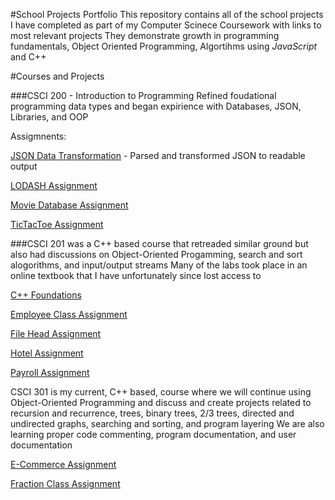 #School Projects Portfolio
This repository contains all of the school projects I have completed as part of my Computer Scinece Coursework with links to most relevant projects
They demonstrate growth in programming fundamentals, Object Oriented Programming, Algortihms using *JavaScript* and C++

#Courses and Projects

###CSCI 200 - Introduction to Programming
Refined foudational programming data types and began expirience with Databases, JSON, Libraries, and OOP

Assigmnents:

[JSON Data Transformation](/CSCI220/JSON_Data_Transformation) - Parsed and transformed JSON to readable output

[LODASH Assignment](/CSCI220/LODASH_Assignment)

[Movie Database Assignment](/CSCI220/Movie_Database_Asignment)

[TicTacToe Assignment](/CSCI220/TicTacToe_Assignment)

###CSCI 201 was a C++ based course that retreaded similar ground but also had discussions on Object-Oriented Progamming, search and sort alogorithms, and input/output streams
Many of the labs took place in an online textbook that I have unfortunately since lost access to 

[C++ Foundations](/CSCI221/C++_Foundations)

[Employee Class Assignment](/CSCI221/Employee_Class_Assigment)

[File Head Assignment](/CSCI221/File_Head_Assignment)

[Hotel Assignment](/CSCI221/Hotel_Assignment)

[Payroll Assignment](/CSCI221/Payroll_Assignment)

CSCI 301 is my current, C++ based, course where we will continue using Object-Oriented Programming and discuss and create projects related to recursion and recurrence, trees, binary
trees, 2/3 trees, directed and undirected graphs, searching and sorting, and program layering
We are also learning proper code commenting, program documentation, and user documentation 

[E-Commerce Assignment](/CSCI301/E-Commerce_Assignment)

[Fraction Class Assignment](/CSCI301/Fraction_Class_Assignment)
